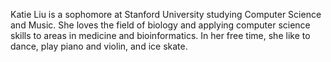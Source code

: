 Katie Liu is a sophomore at Stanford University studying Computer Science and Music. She loves the field of biology and applying computer science skills to areas in medicine and bioinformatics. In her free time, she like to dance, play piano and violin, and ice skate. 
